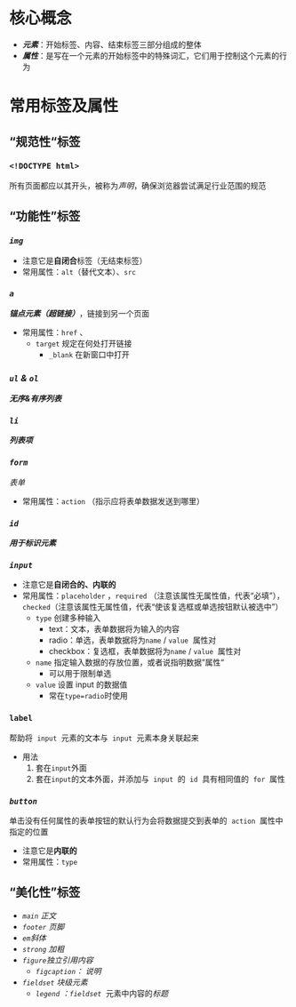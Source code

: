 # 核心概念

- **_元素_**：开始标签、内容、结束标签三部分组成的整体
- **_属性_**：是写在一个元素的开始标签中的特殊词汇，它们用于控制这个元素的行为

# 常用标签及属性

## “规范性“标签

### `<!DOCTYPE html>`

所有页面都应以其开头，被称为*声明*，确保浏览器尝试满足行业范围的规范

## “功能性”标签

### _`img`_

- 注意它是**自闭合**标签（无结束标签）
- 常用属性：`alt`（替代文本）、`src`

### _`a`_

**_锚点元素（超链接）_**，链接到另一个页面

- 常用属性：`href` 、
  - `target` 规定在何处打开链接
    - `_blank` 在新窗口中打开

### _`ul` & `ol`_

**_无序&有序列表_**

### _`li`_

**_列表项_**

### _`form`_

_表单_

- 常用属性：`action` （指示应将表单数据发送到哪里）

### _`id`_

**_用于标识元素_**

### _`input`_

- 注意它是**自闭合的、内联的**
- 常用属性：`placeholder` ，`required` （注意该属性无属性值，代表“必填”），`checked`（注意该属性无属性值，代表“使该复选框或单选按钮默认被选中”）
  - `type` 创建多种输入
    - text：文本，表单数据将为输入的内容
    - radio：单选，表单数据将为`name` / `value`  属性对
    - checkbox：复选框，表单数据将为`name` / `value`  属性对
  - `name` 指定输入数据的存放位置，或者说指明数据”属性“
    - 可以用于限制单选
  - `value` 设置 input 的数据值
    - 常在`type=radio`时使用

### `label`

帮助将  `input`  元素的文本与  `input`  元素本身关联起来

- 用法
  1. 套在`input`外面
  2. 套在`input`的文本外面，并添加与  `input`  的  `id`  具有相同值的  `for`  属性

### _`button`_

单击没有任何属性的表单按钮的默认行为会将数据提交到表单的  `action`  属性中指定的位置

- 注意它是**内联的**
- 常用属性：`type`

## “美化性”标签

- _`main` 正文_
- _`footer` 页脚_
- _`em`斜体_
- _`strong` 加粗_
- _`figure`独立引用内容_
  - _`figcaption`： 说明_
- _`fieldset` 块级元素_
  - *`legend` ：`fieldset`*  元素中内容的*标题*
